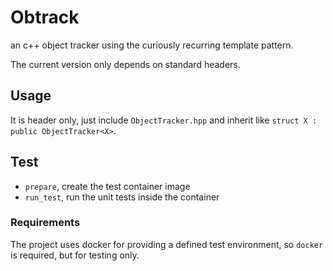 # Obtrack
an c++ object tracker using the curiously recurring template pattern.

The current version only depends on standard headers.

## Usage
It is header only, just include `ObjectTracker.hpp` and inherit like `struct X : public ObjectTracker<X>`.

## Test

* `prepare`, create the test container image
* `run_test`, run the unit tests inside the container

### Requirements
The project uses docker for providing a defined test environment, so `docker` is required, but for testing only.
